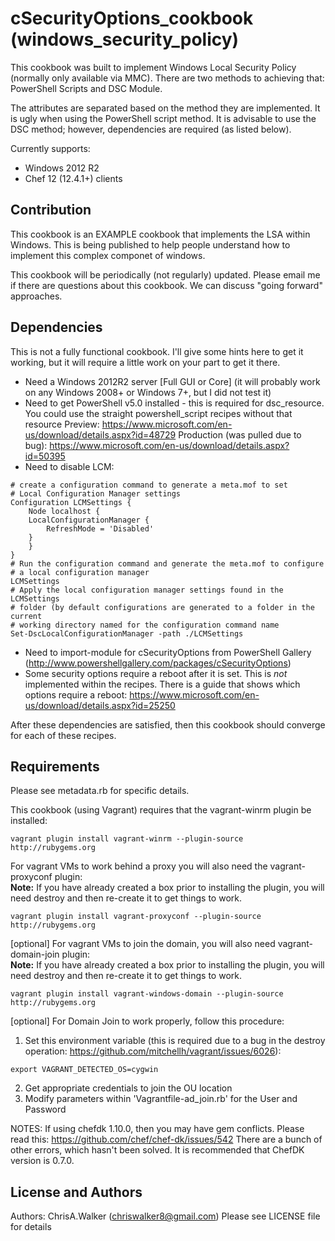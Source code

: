# cSecurityOptions_cookbook (windows_security_policy)
This cookbook was built to implement Windows Local Security Policy (normally only available via MMC).  There are two methods to achieving that:  PowerShell Scripts and DSC Module.

The attributes are separated based on the method they are implemented.  It is ugly when using the PowerShell script method.  It is advisable to use the DSC method; however, dependencies are required (as listed below).

Currently supports:  
- Windows 2012 R2
- Chef 12 (12.4.1+) clients

Contribution
------------
This cookbook is an EXAMPLE cookbook that implements the LSA within Windows.  This is being published to help people understand how to implement this complex componet of windows.

This cookbook will be periodically (not regularly) updated.  Please email me if there are questions about this cookbook.  We can discuss "going forward" approaches.

Dependencies
------------
This is not a fully functional cookbook.  I'll give some hints here to get it working, but it will require a little work on your part to get it there.

- Need a Windows 2012R2 server [Full GUI or Core] (it will probably work on any Windows 2008+ or Windows 7+, but I did not test it)
- Need to get PowerShell v5.0 installed - this is required for dsc_resource.  You could use the straight powershell_script recipes without that resource
    Preview: https://www.microsoft.com/en-us/download/details.aspx?id=48729
    Production (was pulled due to bug): https://www.microsoft.com/en-us/download/details.aspx?id=50395
- Need to disable LCM:
```
# create a configuration command to generate a meta.mof to set
# Local Configuration Manager settings
Configuration LCMSettings {
    Node localhost {
    LocalConfigurationManager {
        RefreshMode = 'Disabled'
    }
    }
}
# Run the configuration command and generate the meta.mof to configure
# a local configuration manager
LCMSettings
# Apply the local configuration manager settings found in the LCMSettings
# folder (by default configurations are generated to a folder in the current
# working directory named for the configuration command name
Set-DscLocalConfigurationManager -path ./LCMSettings
```
- Need to import-module for cSecurityOptions from PowerShell Gallery (http://www.powershellgallery.com/packages/cSecurityOptions)
- Some security options require a reboot after it is set.  This is *not* implemented within the recipes.  There is a guide that shows which options require a reboot:
    https://www.microsoft.com/en-us/download/details.aspx?id=25250

After these dependencies are satisfied, then this cookbook should converge for each of these recipes.

Requirements
------------
Please see metadata.rb for specific details.

This cookbook (using Vagrant) requires that the vagrant-winrm plugin be installed:
```
vagrant plugin install vagrant-winrm --plugin-source http://rubygems.org
```

For vagrant VMs to work behind a proxy you will also need the vagrant-proxyconf plugin:  
**Note:** If you have already created a box prior to installing the plugin, you will need destroy and then re-create it to get things to work.
```
vagrant plugin install vagrant-proxyconf --plugin-source http://rubygems.org
```

[optional] For vagrant VMs to join the domain, you will also need vagrant-domain-join plugin:  
**Note:** If you have already created a box prior to installing the plugin, you will need destroy and then re-create it to get things to work.
```
vagrant plugin install vagrant-windows-domain --plugin-source http://rubygems.org
```

[optional] For Domain Join to work properly, follow this procedure:
 1. Set this environment variable (this is required due to a bug in the destroy operation:  https://github.com/mitchellh/vagrant/issues/6026):
 ```
 export VAGRANT_DETECTED_OS=cygwin
 ```
 2. Get appropriate credentials to join the OU location
 3. Modify parameters within 'Vagrantfile-ad_join.rb' for the User and Password

NOTES:  If using chefdk 1.10.0, then you may have gem conflicts.  Please read this:  https://github.com/chef/chef-dk/issues/542
There are a bunch of other errors, which hasn't been solved.  It is recommended that ChefDK version is 0.7.0.

License and Authors
-------------------
Authors: ChrisA.Walker (chriswalker8@gmail.com)
Please see LICENSE file for details
